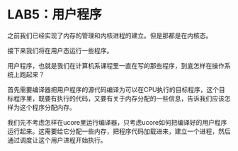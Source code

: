 # LAB5：用户程序

之前我们已经实现了内存的管理和内核进程的建立。但是那都是在内核态。

接下来我们将在用户态运行一些程序。

用户程序，也就是我们在计算机系课程里一直在写的那些程序，到底怎样在操作系统上跑起来？

首先需要编译器把用户程序的源代码编译为可以在CPU执行的目标程序，这个目标程序里，既要有执行的代码，又要有关于内存分配的一些信息，告诉我们应该怎样为这个程序分配内存。

我们先不考虑怎样在ucore里运行编译器，只考虑ucore如何把编译好的用户程序运行起来。这需要给它分配一些内存，把程序代码加载进来，建立一个进程，然后通过调度让这个用户进程开始执行。

